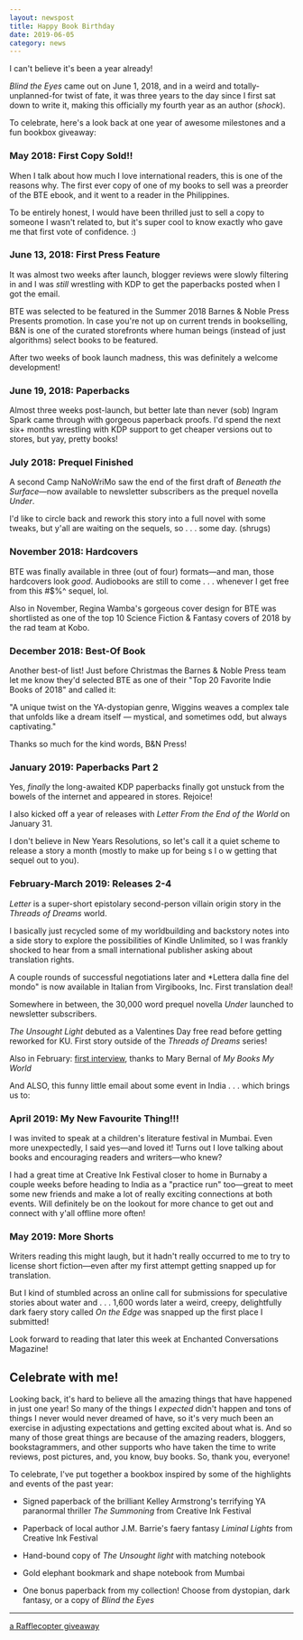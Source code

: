 ```yaml
---
layout: newspost
title: Happy Book Birthday
date: 2019-06-05
category: news
---
```


I can't believe it's been a year already!

*Blind the Eyes* came out on June 1, 2018, and in a weird and totally-unplanned-for twist of fate, it was  three years to the day since I first sat down to write it, making this officially my fourth year as an author (*shock*).

To celebrate, here's a look back at one year of awesome milestones and a fun bookbox giveaway:

### May 2018: First Copy Sold!!

When I talk about how much I love international readers, this is one of the reasons why. The first ever copy of one of my books to sell was a preorder of the BTE ebook, and it went to a reader in the Philippines.

To be entirely honest, I would have been thrilled just to sell a copy to someone I wasn't related to, but it's super cool to know exactly who gave me that first vote of confidence. :)

### June 13, 2018: First Press Feature

It was almost two weeks after launch, blogger reviews were slowly filtering in and I was *still* wrestling with KDP to get the paperbacks posted when I got the email.

BTE was selected to be featured in the Summer 2018 Barnes & Noble Press Presents promotion. In case you're not up on current trends in bookselling, B&N is one of the curated storefronts where human beings (instead of just algorithms) select books to be featured.

After two weeks of book launch madness, this was definitely a welcome development!

### June 19, 2018: Paperbacks

Almost three weeks post-launch, but better late than never (sob) Ingram Spark came through with gorgeous paperback proofs. I'd spend the next six+ months wrestling with KDP support to get cheaper versions out to stores, but yay, pretty books!

### July 2018: Prequel Finished

A second Camp NaNoWriMo saw the end of the first draft of *Beneath the Surface*—now available to newsletter subscribers as the prequel novella *Under*.

I'd like to circle back and rework this story into a full novel with some tweaks, but y'all are waiting on the sequels, so . . . some day. (shrugs)

### November 2018: Hardcovers

BTE was finally available in three (out of four) formats—and man, those hardcovers look *good*. Audiobooks are still to come . . . whenever I get free from this #$%^ sequel, lol.

Also in November, Regina Wamba's gorgeous cover design for BTE was shortlisted as one of the top 10 Science Fiction & Fantasy covers of 2018 by the rad team at Kobo.

### December 2018: Best-Of Book

Another best-of list! Just before Christmas the Barnes & Noble Press team let me know they'd selected BTE as one of their "Top 20 Favorite Indie Books of 2018" and called it:

"A unique twist on the YA-dystopian genre, Wiggins weaves a complex tale that unfolds like a dream itself — mystical, and sometimes odd, but always captivating."

Thanks so much for the kind words, B&N Press!

### January 2019: Paperbacks Part 2

Yes, *finally* the long-awaited KDP paperbacks finally got unstuck from the bowels of the internet and appeared in stores. Rejoice!

I also kicked off a year of releases with *Letter From the End of the World* on January 31.

I don't believe in New Years Resolutions, so let's call it a quiet scheme to release a story a month (mostly to make up for being s l o w getting that sequel out to you).

### February-March 2019: Releases 2-4

*Letter* is a super-short epistolary second-person villain origin story in the *Threads of Dreams* world.

I basically just recycled some of my worldbuilding and backstory notes into a side story to explore the possibilities of Kindle Unlimited, so I was frankly shocked to hear from a small international publisher asking about translation rights.

A couple rounds of successful negotiations later and *Lettera dalla fine del mondo" is now available in Italian from Virgibooks, Inc. First translation deal!

Somewhere in between, the 30,000 word prequel novella *Under* launched to newsletter subscribers.

*The Unsought Light* debuted as a Valentines Day free read before getting reworked for KU. First story outside of the *Threads of Dreams* series!

Also in February: [first interview](https://mybooks-myworld.com/2019/02/18/my-interview-with-author-k-a-wiggins/), thanks to Mary Bernal of *My Books My World*

And ALSO, this funny little email about some event in India . . . which brings us to:

### April 2019: My New Favourite Thing!!!

I was invited to speak at a children's literature festival in Mumbai. Even more unexpectedly, I said yes—and loved it! Turns out I love talking about books and encouraging readers and writers—who knew?

I had a great time at Creative Ink Festival closer to home in Burnaby a couple weeks before heading to India as a "practice run" too—great to meet some new friends and make a lot of really exciting connections at both events. Will definitely be on the lookout for more chance to get out and connect with y'all offline more often!

### May 2019: More Shorts

Writers reading this might laugh, but it hadn't really occurred to me to try to license short fiction—even after my first attempt getting snapped up for translation.

But I kind of stumbled across an online call for submissions for speculative stories about water and . . . 1,600 words later a weird, creepy, delightfully dark faery story called *On the Edge* was snapped up the first place I submitted!

Look forward to reading that later this week at Enchanted Conversations Magazine!

## Celebrate with me!

Looking back, it's hard to believe all the amazing things that have happened in just one year! So many of the things I *expected* didn't happen and tons of things I never would never dreamed of have, so it's very much been an exercise in adjusting expectations and getting excited about what is. And so many of those great things are because of the amazing readers, bloggers, bookstagrammers, and other supports who have taken the time to write reviews, post pictures, and, you know, buy books. So, thank you, everyone!

To celebrate, I've put together a bookbox inspired by some of the highlights and events of the past year:

- Signed paperback of the brilliant Kelley Armstrong's terrifying YA paranormal thriller *The Summoning* from Creative Ink Festival

- Paperback of local author J.M. Barrie's faery fantasy *Liminal Lights* from Creative Ink Festival

- Hand-bound copy of *The Unsought light* with matching notebook

- Gold elephant bookmark and shape notebook from Mumbai

- One bonus paperback from my collection! Choose from dystopian, dark fantasy, or a copy of *Blind the Eyes*

***

<a class="rcptr" href="http://www.rafflecopter.com/rafl/display/d3678dbc1/" rel="nofollow" data-raflid="d3678dbc1" data-theme="classic" data-template="" id="rcwidget_4uhb299p">a Rafflecopter giveaway</a>
<script src="https://widget-prime.rafflecopter.com/launch.js"></script>
